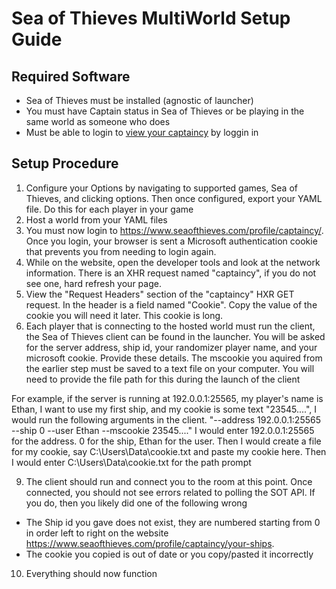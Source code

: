 # Sea of Thieves MultiWorld Setup Guide

## Required Software

- Sea of Thieves must be installed (agnostic of launcher)
- You must have Captain status in Sea of Thieves or be playing in the same world as someone who does
- Must be able to login to [view your captaincy](https://www.seaofthieves.com/profile/captaincy) by loggin in

## Setup Procedure

1. Configure your Options by navigating to supported games, Sea of Thieves, and clicking options. Then once configured, export your YAML file. Do this for each player in your game
2. Host a world from your YAML files
3. You must now login to https://www.seaofthieves.com/profile/captaincy/. Once you login, your browser is sent a Microsoft authentication cookie that prevents you from needing to login again.
4. While on the website, open the developer tools and look at the network information. There is an XHR request named "captaincy", if you do not see one, hard refresh your page.
5. View the "Request Headers" section of the "captaincy" HXR GET request. In the header is a field named "Cookie". Copy the value of the cookie you will need it later. This cookie is long.
8. Each player that is connecting to the hosted world must run the client, the Sea of Thieves client can be found in the launcher. You will be asked for the server address, ship id, your randomizer player name, and your microsoft cookie.
Provide these details. The mscookie you aquired from the earlier step must be saved to a text file on your computer. You will need to provide the file path for this during the launch of the client

For example, if the server is running at 192.0.0.1:25565, my player's name is Ethan, I want to use my first ship, and my cookie is some text "23545....", I would run the following arguments in the client.
"--address 192.0.0.1:25565 --ship 0 --user Ethan --mscookie 23545...."
I would enter 192.0.0.1:25565 for the address. 0 for the ship, Ethan for the user. Then I would create a file for my cookie, say C:\Users\Data\cookie.txt and paste my cookie here. Then I would enter C:\Users\Data\cookie.txt for the path prompt

9. The client should run and connect you to the room at this point. Once connected, you should not see errors related to polling the SOT API. If you do, then you likely did one of the following wrong
- The Ship id you gave does not exist, they are numbered starting from 0 in order left to right on the website https://www.seaofthieves.com/profile/captaincy/your-ships.
- The cookie you copied is out of date or you copy/pasted it incorrectly
10. Everything should now function
